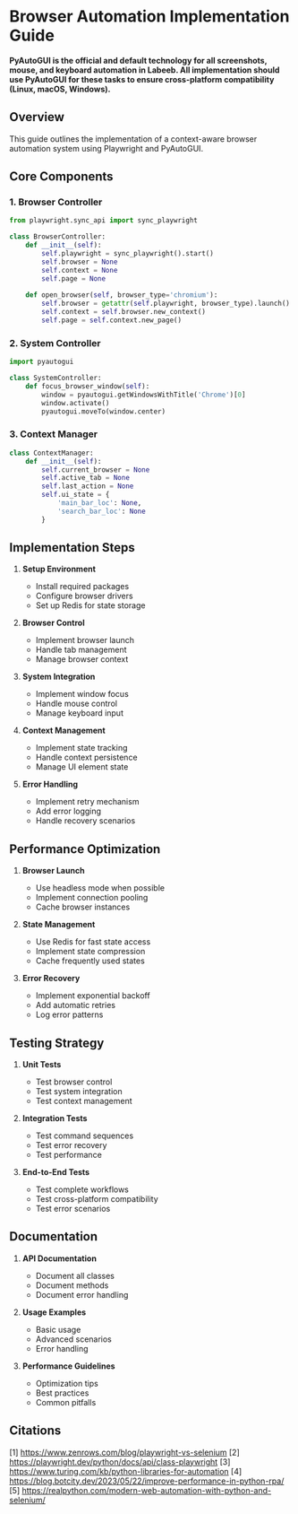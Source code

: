 # Browser Automation Implementation Guide

**PyAutoGUI is the official and default technology for all screenshots, mouse, and keyboard automation in Labeeb. All implementation should use PyAutoGUI for these tasks to ensure cross-platform compatibility (Linux, macOS, Windows).**

## Overview
This guide outlines the implementation of a context-aware browser automation system using Playwright and PyAutoGUI.

## Core Components

### 1. Browser Controller
```python
from playwright.sync_api import sync_playwright

class BrowserController:
    def __init__(self):
        self.playwright = sync_playwright().start()
        self.browser = None
        self.context = None
        self.page = None
    
    def open_browser(self, browser_type='chromium'):
        self.browser = getattr(self.playwright, browser_type).launch()
        self.context = self.browser.new_context()
        self.page = self.context.new_page()
```

### 2. System Controller
```python
import pyautogui

class SystemController:
    def focus_browser_window(self):
        window = pyautogui.getWindowsWithTitle('Chrome')[0]
        window.activate()
        pyautogui.moveTo(window.center)
```

### 3. Context Manager
```python
class ContextManager:
    def __init__(self):
        self.current_browser = None
        self.active_tab = None
        self.last_action = None
        self.ui_state = {
            'main_bar_loc': None,
            'search_bar_loc': None
        }
```

## Implementation Steps

1. **Setup Environment**
   - Install required packages
   - Configure browser drivers
   - Set up Redis for state storage

2. **Browser Control**
   - Implement browser launch
   - Handle tab management
   - Manage browser context

3. **System Integration**
   - Implement window focus
   - Handle mouse control
   - Manage keyboard input

4. **Context Management**
   - Implement state tracking
   - Handle context persistence
   - Manage UI element state

5. **Error Handling**
   - Implement retry mechanism
   - Add error logging
   - Handle recovery scenarios

## Performance Optimization

1. **Browser Launch**
   - Use headless mode when possible
   - Implement connection pooling
   - Cache browser instances

2. **State Management**
   - Use Redis for fast state access
   - Implement state compression
   - Cache frequently used states

3. **Error Recovery**
   - Implement exponential backoff
   - Add automatic retries
   - Log error patterns

## Testing Strategy

1. **Unit Tests**
   - Test browser control
   - Test system integration
   - Test context management

2. **Integration Tests**
   - Test command sequences
   - Test error recovery
   - Test performance

3. **End-to-End Tests**
   - Test complete workflows
   - Test cross-platform compatibility
   - Test error scenarios

## Documentation

1. **API Documentation**
   - Document all classes
   - Document methods
   - Document error handling

2. **Usage Examples**
   - Basic usage
   - Advanced scenarios
   - Error handling

3. **Performance Guidelines**
   - Optimization tips
   - Best practices
   - Common pitfalls

## Citations
[1] https://www.zenrows.com/blog/playwright-vs-selenium
[2] https://playwright.dev/python/docs/api/class-playwright
[3] https://www.turing.com/kb/python-libraries-for-automation
[4] https://blog.botcity.dev/2023/05/22/improve-performance-in-python-rpa/
[5] https://realpython.com/modern-web-automation-with-python-and-selenium/
